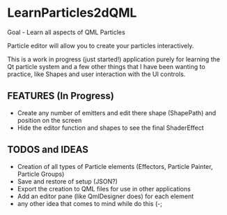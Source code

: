 # LearnParticles2dQML
Goal - Learn all aspects of QML Particles
 
Particle editor will allow you to create your particles interactively.

This is a work in progress (just started!) application purely for learning the Qt particle system
and a few other things that I have been wanting to practice, like Shapes and user
interaction with the UI controls.

## FEATURES (In Progress)
- Create any number of emitters and edit there shape (ShapePath) and position on the screen
- Hide the editor function and shapes to see the final ShaderEffect

## TODOS and IDEAS
- Creation of all types of Particle elements (Effectors, Particle Painter, Particle Groups)
- Save and restore of setup (JSON?)
- Export the creation to QML files for use in other applications
- Add an editor pane (like QmlDesigner does) for each element
- any other idea that comes to mind while do this (-;

